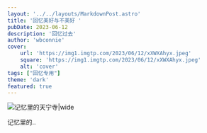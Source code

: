 ```yaml
---
layout: '../../layouts/MarkdownPost.astro'
title: '回忆美好与不美好 '
pubDate: 2023-06-12
description: '回忆过去'
author: 'wbconnie'
cover:
    url: 'https://img1.imgtp.com/2023/06/12/xXWXAhyx.jpeg'
    square: 'https://img1.imgtp.com/2023/06/12/xXWXAhyx.jpeg'
    alt: 'cover'
tags: ["回忆专用"]
theme: 'dark'
featured: true
---
```


![记忆里的天宁寺|wide](https://img1.imgtp.com/2023/06/12/xXWXAhyx.jpeg)

 记忆里的..